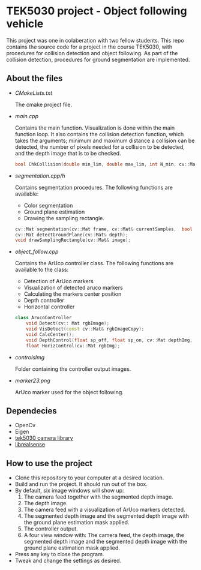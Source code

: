 # TEK5030 project - Object following vehicle
This project was one in colaberation with two fellow students.
This repo contains the source code for a project in the course TEK5030, 
with procedures for collision detection and object following.
As part of the collision detection,  procedures for ground segmentation are implemented.


## About the files
- *CMakeLists.txt*

  The cmake project file.

- *main.cpp*

  Contains the main function. Visualization is done within the main function loop. 
  It also contains the collision detection function, which takes the
  arguments; minimum and maximum distance a collision can be detected, 
  the number of pixels needed for a collision to be detected, and the depth image that is to be checked.
  ```cpp
  bool ChkCollision(double min_lim, double max_lim, int N_min, cv::Mat depthImg)
  ```

- *segmentation.cpp/h*
  
  Contains segmentation procedures. The following functions are available:
  - Color segmentation 
  - Ground plane estimation
  -  Drawing the sampling rectangle.
  ```cpp
  cv::Mat segmentation(cv::Mat frame, cv::Mat& currentSamples,  bool init);
  cv::Mat detectGroundPlane(cv::Mat& depth);
  void drawSamplingRectangle(cv::Mat& image);
  ```

- *object_follow.cpp* 

  Contains the ArUco controller class. The following functions are available to the class: 
  - Detection of ArUco markers
  - Visualization of detected aruco markers
  - Calculating the markers center position
  - Depth controller
  - Horizontal controller
  ```cpp
  class ArucoController
      void Detect(cv:: Mat rgbImage);
      void VisDetect(const cv::Mat& rgbImageCopy);
      void CalcCenter();
      void DepthControl(float sp_off, float sp_on, cv::Mat depthImg, bool& forward );
      float HorizControl(cv::Mat rgbImg);
  ```  


- *controlsImg*

  Folder containing the controller output images.

- *marker23.png*

  ArUco marker used for the object following. 

## Dependecies
- OpenCv
- Eigen
- [tek5030 camera library](https://github.com/tek5030/camera-library)
- [librealsense](https://github.com/IntelRealSense/librealsense)

## How to use the project
- Clone this repository to your computer at a desired location.
- Build and run the project. It should run out of the box.
- By default, six image windows will show up:
  1. The camera feed together with the segmented depth image.
  2. The depth image.
  3. The camera feed with a visualization of ArUco markers detected.
  4. The segmented depth image and the segmented depth image with the ground plane estimation mask applied.
  5. The controller output. 
  6. A four view window with: The camera feed, the depth image, the segmented depth image 
     and the segmented depth image with the ground plane estimation mask applied.  
- Press any key to close the program.
- Tweak and change the  settings as desired. 
